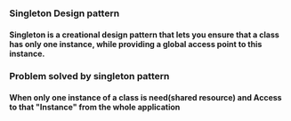 ### Singleton Design pattern
#### Singleton is a creational design pattern that lets you ensure that a class has only one instance, while providing a global access point to this instance.

### Problem solved by singleton pattern
#### When only one instance of a class is need(shared resource) and Access to that "Instance" from the whole application
